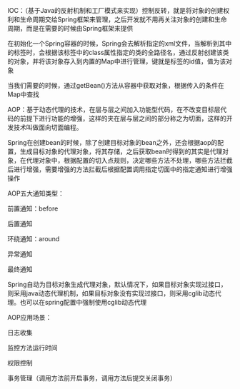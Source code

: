 IOC：（基于Java的反射机制和工厂模式来实现）控制反转，就是将对象的创建权利和生命周期交给Spring框架来管理，之后开发就不用再关注对象的创建和生命周期，而是在需要的时候由Spring框架来提供

在初始化一个Spring容器的时候，Spring会去解析指定的xml文件，当解析到其中的<bean>标签时，会根据该标签中的class属性指定的类的全路径名，通过反射创建该类的对象，并将该对象存入到内置的Map中进行管理，键就是标签的id值，值为该对象

当我们需要的时候，通过getBean()方法从容器中获取对象，根据传入的条件在Map中查找



AOP：基于动态代理的技术，在层与层之间加入功能型代码，在不改变目标层代码的前提下进行功能的增强，这样的夹在层与层之间的部分称之为切面，这样的开发技术叫做面向切面编程。

Spring在创建bean的时候，除了创建目标对象的bean之外，还会根据aop的配置，生成目标对象的代理对象，将其存储，之后获取bean时得到的其实是代理对象，在代理对象中，根据配置的切入点规则，决定哪些方法不处理，哪些方法拦截后进行增强，需要增强的方法拦截后根据配置调用指定切面中的指定通知进行增强操作

AOP五大通知类型：

前置通知：before

后置通知

环绕通知：around

异常通知

最终通知



Spring自动为目标对象生成代理对象，默认情况下，如果目标对象实现过接口，则采用java动态代理机制，如果目标对象没有实现过接口，则采用cglib动态代理。也可以在spring配置中强制使用cglib动态代理



AOP应用场景：

日志收集

监控方法运行时间

权限控制

事务管理（调用方法前开启事务，调用方法后提交关闭事务）























